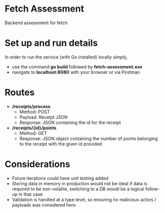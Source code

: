 # Fetch Assessment
Backend assessment for fetch

# Set up and run details
In order to run the service (with Go installed) locally simply,
- use the command **go build** followed by **fetch-assessment.exe**
- navigate to **localhost:8080** with your browser or via Postman

# Routes
- **/receipts/process**
    - Method: POST 
    - Payload: Receipt JSON
    - Response: JSON containing the id for the receipt
- **/receipts/{id}/points**
    - Method: GET
    - Response: JSON object containing the number of points belonging to the receipt with the given id provided

# Considerations
- Future iterations could have unit testing added
- Storing data in memory in production would not be ideal if data is required to be non-volatile, switching to a DB woudl be a logical follow-up in that case
- Validation is handled at a type level, so ensuring no malicious actors / payloads was considered here. 
